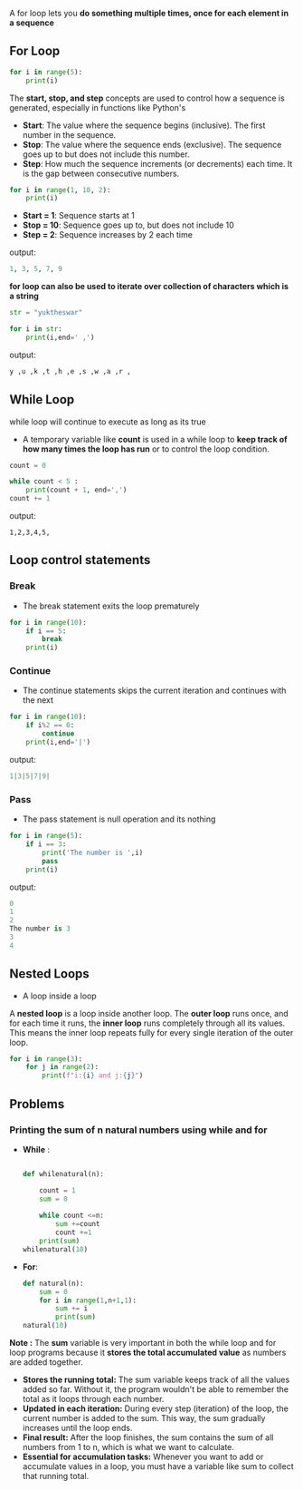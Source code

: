 A for loop lets you **do something multiple times, once for each element in a sequence**

## For Loop

```python
for i in range(5):
	print(i)
```


The **start, stop, and step** concepts are used to control how a sequence is generated, especially in functions like Python's

- **Start**: The value where the sequence begins (inclusive). The first number in the sequence.
- **Stop**: The value where the sequence ends (exclusive). The sequence goes up to but does not include this number.
- **Step**: How much the sequence increments (or decrements) each time. It is the gap between consecutive numbers.


```python
for i in range(1, 10, 2):
    print(i)

```

- **Start = 1**: Sequence starts at 1
- **Stop = 10**: Sequence goes up to, but does not include 10
- **Step = 2**: Sequence increases by 2 each time

output:
```python
1, 3, 5, 7, 9
```


**for loop can also be used to iterate over collection of characters which is a string**

```python
str = "yuktheswar"

for i in str:
	print(i,end=' ,')
```

output:
```python
y ,u ,k ,t ,h ,e ,s ,w ,a ,r ,
```


## While Loop

while loop will continue to execute as long as its true 

- A temporary variable like **count** is used in a while loop to **keep track of how many times the loop has run** or to control the loop condition.

```python
count = 0

while count < 5 :
	print(count + 1, end=',')
count += 1
```

output:
```
1,2,3,4,5,
```


## Loop control statements

### Break
- The break statement exits the loop prematurely 

```python
for i in range(10):
	if i == 5:
		break
	print(i)
```

### Continue 
- The continue statements skips the current iteration and continues with the next 

```python
for i in range(10):
	if i%2 == 0:
		continue
	print(i,end='|')
```

output:
```python
1|3|5|7|9|
```


### Pass
- The pass statement is null operation and its nothing 


```python
for i in range(5):
	if i == 3:
		print('The number is ',i)
		pass
	print(i)
```

output:
```python
0 
1 
2 
The number is 3 
3 
4
```


## Nested Loops 
- A loop inside a loop 

A **nested loop** is a loop inside another loop. The **outer loop** runs once, and for each time it runs, the **inner loop** runs completely through all its values. This means the inner loop repeats fully for every single iteration of the outer loop.

```python
for i in range(3):
	for j in range(2):
		print(f"i:{i} and j:{j}")
```



## Problems 

### Printing the sum of n natural numbers using while and for 

- **While** :
	```python
	
	def whilenatural(n):

		count = 1
		sum = 0
		
		while count <=n:
			sum +=count
			count +=1
		print(sum)
	whilenatural(10)
	```

- **For**:
	```python
	def natural(n):
		sum = 0
		for i in range(1,n+1,1):
			sum += i
			print(sum)
	natural(10)
	```


**Note :** The **sum** variable is very important in both the while loop and for loop programs because it **stores the total accumulated value** as numbers are added together.

- **Stores the running total:** The sum variable keeps track of all the values added so far. Without it, the program wouldn't be able to remember the total as it loops through each number.
- **Updated in each iteration:** During every step (iteration) of the loop, the current number is added to the sum. This way, the sum gradually increases until the loop ends.
- **Final result:** After the loop finishes, the sum contains the sum of all numbers from 1 to n, which is what we want to calculate.
- **Essential for accumulation tasks:** Whenever you want to add or accumulate values in a loop, you must have a variable like sum to collect that running total.


